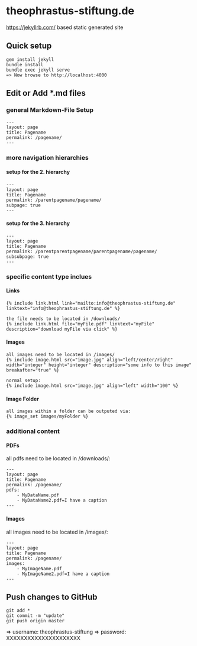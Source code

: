 # theophrastus-stiftung.de

https://jekyllrb.com/ based static generated site

## Quick setup

    gem install jekyll
    bundle install
    bundle exec jekyll serve
    => Now browse to http://localhost:4000

## Edit or Add *.md files

### general Markdown-File Setup

    ---
    layout: page
    title: Pagename
    permalink: /pagename/
    ---

### more navigation hierarchies

#### setup for the 2. hierarchy

    ---
    layout: page
    title: Pagename
    permalink: /parentpagename/pagename/
    subpage: true
    ---

#### setup for the 3. hierarchy

    ---
    layout: page
    title: Pagename
    permalink: /parentparentpagename/parentpagename/pagename/
    subsubpage: true
    ---

### specific content type inclues

#### Links

    {% include link.html link="mailto:info@theophrastus-stiftung.de" linktext="info@theophrastus-stiftung.de" %}

    the file needs to be located in /downloads/
    {% include link.html file="myFile.pdf" linktext="myFile" description="download myFile via click" %}

#### Images

    all images need to be located in /images/
    {% include image.html src="image.jpg" align="left/center/right" width="integer" height="integer" description="some info to this image" breakafter="true" %}

    normal setup:
    {% include image.html src="image.jpg" align="left" width="100" %}

#### Image Folder

    all images within a folder can be outputed via:
    {% image_set images/myFolder %}

### additional content

#### PDFs
all pdfs need to be located in /downloads/:

    ---
    layout: page
    title: Pagename
    permalink: /pagename/
    pdfs:
        - MyDataName.pdf
        - MyDataName2.pdf=I have a caption
    ---

#### Images
all images need to be located in /images/:

    ---
    layout: page
    title: Pagename
    permalink: /pagename/
    images:
        - MyImageName.pdf
        - MyImageName2.pdf=I have a caption
    ---

## Push changes to GitHub

    git add *
    git commit -m "update"
    git push origin master
=> username: theophrastus-stiftung
=> password: XXXXXXXXXXXXXXXXXXXXX